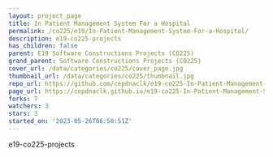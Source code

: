 ```yaml
---
layout: project_page
title: In Patient Management System For a Hospital
permalink: /co225/e19/In-Patient-Management-System-For-a-Hospital/
description: e19-co225-projects
has_children: false
parent: E19 Software Constructions Projects (CO225)
grand_parent: Software Constructions Projects (CO225)
cover_url: /data/categories/co225/cover_page.jpg
thumbnail_url: /data/categories/co225/thumbnail.jpg
repo_url: https://github.com/cepdnaclk/e19-co225-In-Patient-Management-System-For-a-Hospital
page_url: https://cepdnaclk.github.io/e19-co225-In-Patient-Management-System-For-a-Hospital
forks: 7
watchers: 3
stars: 3
started_on: '2023-05-26T06:50:51Z'
---
```


e19-co225-projects